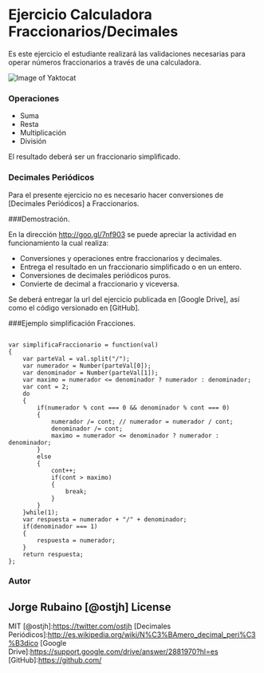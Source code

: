 # Ejercicio Calculadora Fraccionarios/Decimales

Es este ejercicio el estudiante realizará las validaciones necesarias para operar números fraccionarios a través de una calculadora.

![Image of Yaktocat](https://dl.dropboxusercontent.com/u/181689/calOfradec.png)

### Operaciones

* Suma
* Resta
* Multiplicación
* División

El resultado deberá ser un fraccionario simplificado.

### Decimales Periódicos

Para el presente ejercicio no es necesario hacer conversiones de [Decimales Periódicos] a Fraccionarios.

###Demostración.

En la dirección http://goo.gl/7nf903 se puede apreciar la actividad en funcionamiento la cual realiza:

* Conversiones y operaciones entre fraccionarios y decimales.
* Entrega el resultado en un fraccionario simplificado o en un entero.
* Conversiones de decimales periódicos puros.
* Convierte de decimal a fraccionario y viceversa.

Se deberá entregar la url del ejercicio publicada en [Google Drive], así como el código versionado en [GitHub].

###Ejemplo simplificación Fracciones.

<pre><code>
var simplificaFraccionario = function(val)
{
	var parteVal = val.split("/");
	var numerador = Number(parteVal[0]);
	var denominador = Number(parteVal[1]);
	var maximo = numerador <= denominador ? numerador : denominador;
	var cont = 2;
	do
	{
		if(numerador % cont === 0 && denominador % cont === 0)
		{
			numerador /= cont; // numerador = numerador / cont;
			denominador /= cont;
			maximo = numerador <= denominador ? numerador : denominador;
		}
		else
		{
			cont++;
			if(cont > maximo)
			{
				break;
			}
		}
	}while(1);
	var respuesta = numerador + "/" + denominador;
	if(denominador === 1)
	{
		respuesta = numerador;
	}
	return respuesta;
};
</code></pre>


### Autor
Jorge Rubaino [@ostjh]
License
----
MIT
[@ostjh]:https://twitter.com/ostjh
[Decimales Periódicos]:http://es.wikipedia.org/wiki/N%C3%BAmero_decimal_peri%C3%B3dico
[Google Drive]:https://support.google.com/drive/answer/2881970?hl=es
[GitHub]:https://github.com/
